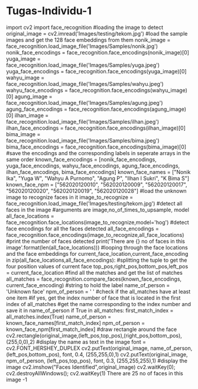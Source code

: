 # Tugas-Individu-1
 import cv2 import face_recognition  #loading the image to detect original_image = cv2.imread('Images/testing/tekom.jpg')  #load the sample images and get the 128 face embeddings from them nonik_image = face_recognition.load_image_file('Images/Samples/nonik.jpg') nonik_face_encodings = face_recognition.face_encodings(nonik_image)[0]  yuga_image = face_recognition.load_image_file('Images/Samples/yuga.jpeg') yuga_face_encodings = face_recognition.face_encodings(yuga_image)[0]  wahyu_image = face_recognition.load_image_file('Images/Samples/wahyu.jpeg') wahyu_face_encodings = face_recognition.face_encodings(wahyu_image)[0]  agung_image = face_recognition.load_image_file('Images/Samples/agung.jpeg') agung_face_encodings = face_recognition.face_encodings(agung_image)[0]  ilhan_image = face_recognition.load_image_file('Images/Samples/ilhan.jpeg') ilhan_face_encodings = face_recognition.face_encodings(ilhan_image)[0]  bima_image = face_recognition.load_image_file('Images/Samples/bima.jpeg') bima_face_encodings = face_recognition.face_encodings(bima_image)[0]  #save the encodings and the corresponding labels in seperate arrays in the same order known_face_encodings = [nonik_face_encodings, yuga_face_encodings, wahyu_face_encodings, agung_face_encodings, ilhan_face_encodings, bima_face_encodings] known_face_names = ["Nonik Ika", "Yuga W", "Wahyu A Purnomo", "Agung P", "Ilhan I Sukri", "K Bima S"] known_face_npm = ["562020120010", "562020120009", "562020120017", "562020120020", "562020120019", "562020120028"]  #load the unknown image to recognize faces in it image_to_recognize = face_recognition.load_image_file('Images/testing/tekom.jpg')  #detect all faces in the image #arguments are image,no_of_times_to_upsample, model all_face_locations = face_recognition.face_locations(image_to_recognize,model='hog') #detect face encodings for all the faces detected all_face_encodings = face_recognition.face_encodings(image_to_recognize,all_face_locations)  #print the number of faces detected print('There are {} no of faces in this image'.format(len(all_face_locations)))  #looping through the face locations and the face embeddings for current_face_location,current_face_encoding in zip(all_face_locations,all_face_encodings):     #splitting the tuple to get the four position values of current face     top_pos,right_pos,bottom_pos,left_pos = current_face_location               #find all the matches and get the list of matches     all_matches = face_recognition.compare_faces(known_face_encodings, current_face_encoding)         #string to hold the label     name_of_person = 'Unknown face'     npm_of_person = ' '     #check if the all_matches have at least one item     #if yes, get the index number of face that is located in the first index of all_matches     #get the name corresponding to the index number and save it in name_of_person     if True in all_matches:         first_match_index = all_matches.index(True)         name_of_person = known_face_names[first_match_index]         npm_of_person = known_face_npm[first_match_index]          #draw rectangle around the face         cv2.rectangle(original_image,(left_pos,top_pos),(right_pos,bottom_pos),(255,0,0),2)          #display the name as text in the image     font = cv2.FONT_HERSHEY_DUPLEX     cv2.putText(original_image, name_of_person, (left_pos,bottom_pos), font, 0.4, (255,255,0),1)     cv2.putText(original_image, npm_of_person, (left_pos,top_pos), font, 0.3, (255,255,255),1)          #display the image     cv2.imshow("Faces Identified",original_image) cv2.waitKey(0); cv2.destroyAllWindows(); cv2.waitKey(1) There are 25 no of faces in this image -1    
